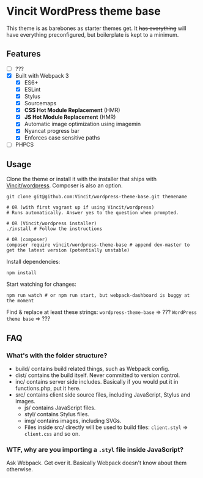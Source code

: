 # Vincit WordPress theme base

This theme is as barebones as starter themes get. It ~~has everything~~ will have everything preconfigured, but boilerplate is kept to a minimum.

## Features
- [ ] ???
- [x] Built with Webpack 3
  - [x] ES6+
  - [x] ESLint
  - [x] Stylus
  - [x] Sourcemaps
  - [x] **CSS Hot Module Replacement** (HMR)
  - [x] **JS Hot Module Replacement** (HMR)
  - [x] Automatic image optimization using imagemin
  - [x] Nyancat progress bar
  - [x] Enforces case sensitive paths
- [ ] PHPCS

## Usage
Clone the theme or install it with the installer that ships with [Vincit/wordpress](https://github.com/Vincit/wordpress). Composer is also an option.
```
git clone git@github.com:Vincit/wordpress-theme-base.git themename

# OR (with first vagrant up if using Vincit/wordpress)
# Runs automatically. Answer yes to the question when prompted.

# OR (Vincit/wordpress installer)
./install # Follow the instructions

# OR (composer)
composer require vincit/wordpress-theme-base # append dev-master to get the latest version (potentially unstable)
```

Install dependencies:
```
npm install
```

Start watching for changes:
```
npm run watch # or npm run start, but webpack-dashboard is buggy at the moment
```

Find & replace at least these strings:
`wordpress-theme-base` => ???
`WordPress theme base` => ???

## FAQ
### What's with the folder structure?
- build/ contains build related things, such as Webpack config.
- dist/ contains the build itself. Never committed to version control.
- inc/ contains server side includes. Basically if you would put it in functions.php, put it here.
- src/ contains client side source files, including JavaScript, Stylus and images.
  - js/ contains JavaScript files.
  - styl/ contains Stylus files.
  - img/ contains images, including SVGs.
  - Files inside src/ directly will be used to build files: `client.styl` => `client.css` and so on.

### WTF, why are you importing a `.styl` file inside JavaScript?
Ask Webpack. Get over it. Basically Webpack doesn't know about them otherwise.
